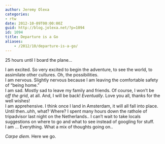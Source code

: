 ```yaml
---
author: Jeremy Olexa
categories:
- rtw
date: 2012-10-09T00:00:00Z
guid: http://blog.jolexa.net/?p=1094
id: 1094
title: Departure is a Go
aliases:
    - /2012/10/departure-is-a-go/
---
```


25 hours until I board the plane&#8230;

I am excited. So very excited to begin the adventure, to see the world, to assimilate other cultures. Oh, the possibilities.  
I am nervous. Slightly nervous because I am leaving the comfortable safety of &#8220;being home.&#8221;  
I am sad. Mostly sad to leave my family and friends. Of course, I won&#8217;t be *off the grid*, at all. And, I will be back! *Eventually*. Love you all, thanks for the well wishes!  
I am apprehensive. I think once I land in Amsterdam, it will all fall into place. Until then..uhh, what? Where? I spent many hours down the rathole of tripadvisor last night on the Netherlands.. I can&#8217;t wait to take locals suggestions on where to go and what to see instead of googling for stuff.  
I am &#8230; Everything. What a mix of thoughts going on..

*Carpe diem.* Here we go.